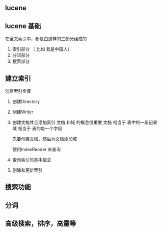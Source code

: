 
## lucene 


## lucene 基础

在全文索引中，都是由这样的三部分组成的
1. 索引部分 （ 比如 我是中国人）
2. 分词部分
3. 搜索部分



## 建立索引

创建索引步骤
1. 创建Directory
2. 创建Writer
3. 创建文档并且添加索引
    文档 和域 的概念很重要
    文档 相当于 表中的一条记录
    域  相当于 表的每一个字段
    
    先要创建文档，然后为文档添加域
    
    使用IndexReader 来查询
    
4. 查询索引的基本信息
5. 删除和更新索引

## 搜索功能



## 分词


## 高级搜索，排序，高量等
